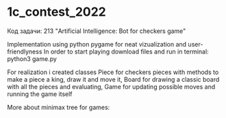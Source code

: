 # 1c_contest_2022
Код задачи: 213 "Artificial Intelligence: Bot for checkers game"

Implementation using python pygame for neat vizualization and user-friendlyness
In order to start playing download files and run in terminal:
python3 game.py

For realization i created classes Piece for checkers pieces with methods to make a piece a king, draw it and move it,
Board for drawing a classic board with all the pieces and evaluating,
Game for updating possible moves and running the game itself

More about minimax tree for games:

